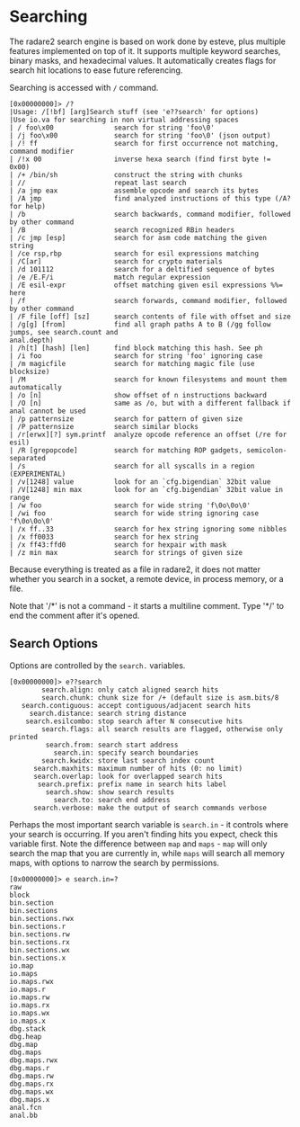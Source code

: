 # Searching

The radare2 search engine is based on work done by esteve, plus multiple features implemented on top of it. It supports multiple keyword searches, binary masks, and hexadecimal values. It automatically creates flags for search hit locations to ease future referencing.

Searching is accessed with `/` command.

```
[0x00000000]> /?
|Usage: /[!bf] [arg]Search stuff (see 'e??search' for options)
|Use io.va for searching in non virtual addressing spaces
| / foo\x00               search for string 'foo\0'
| /j foo\x00              search for string 'foo\0' (json output)
| /! ff                   search for first occurrence not matching, command modifier
| /!x 00                  inverse hexa search (find first byte != 0x00)
| /+ /bin/sh              construct the string with chunks
| //                      repeat last search
| /a jmp eax              assemble opcode and search its bytes
| /A jmp                  find analyzed instructions of this type (/A? for help)
| /b                      search backwards, command modifier, followed by other command
| /B                      search recognized RBin headers
| /c jmp [esp]            search for asm code matching the given string
| /ce rsp,rbp             search for esil expressions matching
| /C[ar]                  search for crypto materials
| /d 101112               search for a deltified sequence of bytes
| /e /E.F/i               match regular expression
| /E esil-expr            offset matching given esil expressions %%= here
| /f                      search forwards, command modifier, followed by other command
| /F file [off] [sz]      search contents of file with offset and size
| /g[g] [from]            find all graph paths A to B (/gg follow jumps, see search.count and
anal.depth)
| /h[t] [hash] [len]      find block matching this hash. See ph
| /i foo                  search for string 'foo' ignoring case
| /m magicfile            search for matching magic file (use blocksize)
| /M                      search for known filesystems and mount them automatically
| /o [n]                  show offset of n instructions backward
| /O [n]                  same as /o, but with a different fallback if anal cannot be used
| /p patternsize          search for pattern of given size
| /P patternsize          search similar blocks
| /r[erwx][?] sym.printf  analyze opcode reference an offset (/re for esil)
| /R [grepopcode]         search for matching ROP gadgets, semicolon-separated
| /s                      search for all syscalls in a region (EXPERIMENTAL)
| /v[1248] value          look for an `cfg.bigendian` 32bit value
| /V[1248] min max        look for an `cfg.bigendian` 32bit value in range
| /w foo                  search for wide string 'f\0o\0o\0'
| /wi foo                 search for wide string ignoring case 'f\0o\0o\0'
| /x ff..33               search for hex string ignoring some nibbles
| /x ff0033               search for hex string
| /x ff43:ffd0            search for hexpair with mask
| /z min max              search for strings of given size
```

Because everything is treated as a file in radare2, it does not matter whether you search in a socket, a remote device, in process memory, or a file.

Note that '/\*' is not a command - it starts a multiline comment. Type '\*/' to end the comment after it's opened.

## Search Options

Options are controlled by the `search.` variables.

```
[0x00000000]> e??search
        search.align: only catch aligned search hits
        search.chunk: chunk size for /+ (default size is asm.bits/8
   search.contiguous: accept contiguous/adjacent search hits
     search.distance: search string distance
    search.esilcombo: stop search after N consecutive hits
        search.flags: all search results are flagged, otherwise only printed
         search.from: search start address
           search.in: specify search boundaries
        search.kwidx: store last search index count
      search.maxhits: maximum number of hits (0: no limit)
      search.overlap: look for overlapped search hits
       search.prefix: prefix name in search hits label
         search.show: show search results
           search.to: search end address
      search.verbose: make the output of search commands verbose
```

Perhaps the most important search variable is `search.in` - it controls where
your search is occurring. If you aren't finding hits you expect, check this
variable first. Note the difference between `map` and `maps` - `map` will only
search the map that you are currently in, while `maps` will search all memory
maps, with options to narrow the search by permissions.

```
[0x00000000]> e search.in=?
raw
block
bin.section
bin.sections
bin.sections.rwx
bin.sections.r
bin.sections.rw
bin.sections.rx
bin.sections.wx
bin.sections.x
io.map
io.maps
io.maps.rwx
io.maps.r
io.maps.rw
io.maps.rx
io.maps.wx
io.maps.x
dbg.stack
dbg.heap
dbg.map
dbg.maps
dbg.maps.rwx
dbg.maps.r
dbg.maps.rw
dbg.maps.rx
dbg.maps.wx
dbg.maps.x
anal.fcn
anal.bb
```

